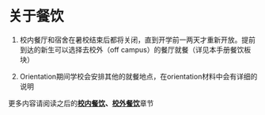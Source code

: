 # 关于餐饮

1. 校内餐厅和宿舍在暑校结束后都将关闭，直到开学前一两天才重新开放。提前到达的新生可以选择去校外（off campus）的餐厅就餐（详见本手册餐饮板块）

2. Orientation期间学校会安排其他的就餐地点，在orientation材料中会有详细的说明

更多内容请阅读之后的[**校内餐饮**](../ri-chang-sheng-huo/can-yin.md)**、**[**校外餐饮**](../ri-chang-sheng-huo/xiao-wai-can-yin.md)章节

